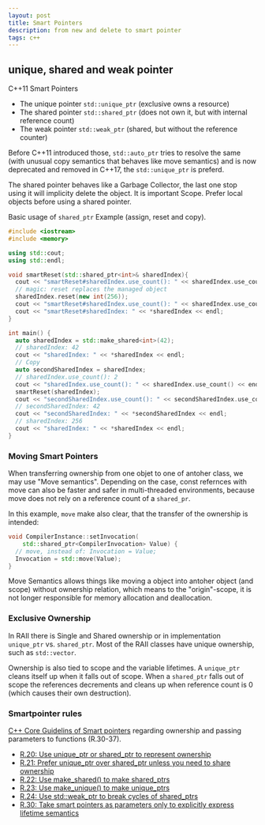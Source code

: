 ```yaml
---
layout: post
title: Smart Pointers
description: from new and delete to smart pointer 
tags: c++
---
```



## unique, shared and weak pointer 

C++11 Smart Pointers

- The unique pointer `std::unique_ptr` (exclusive owns a resource) 
- The shared pointer `std::shared_ptr` (does not own it, but with internal reference count) 
- The weak pointer `std::weak_ptr` (shared, but without the reference counter)


Before C++11 introduced those, `std::auto_ptr` tries to resolve the same (with unusual copy semantics that behaves like move semantics) and is now deprecated and removed in C++17, the `std::unique_ptr` is preferd.    


The shared pointer behaves like a Garbage Collector, the last one stop using it will implicity delete the object. It is important Scope. Prefer local objects before using a shared pointer.



Basic usage of `shared_ptr` Example (assign, reset and copy). 

```c++
#include <iostream>
#include <memory>

using std::cout;
using std::endl;

void smartReset(std::shared_ptr<int>& sharedIndex){
  cout << "smartReset#sharedIndex.use_count(): " << sharedIndex.use_count() << endl;
  // magic: reset replaces the managed object 
  sharedIndex.reset(new int(256));
  cout << "smartReset#sharedIndex.use_count(): " << sharedIndex.use_count() << endl;
  cout << "smartReset#sharedIndex: " << *sharedIndex << endl;
}

int main() {
  auto sharedIndex = std::make_shared<int>(42);
  // sharedIndex: 42 
  cout << "sharedIndex: " << *sharedIndex << endl;
  // Copy 
  auto secondSharedIndex = sharedIndex;
  // sharedIndex.use_count(): 2
  cout << "sharedIndex.use_count(): " << sharedIndex.use_count() << endl;
  smartReset(sharedIndex);  
  cout << "secondSharedIndex.use_count(): " << secondSharedIndex.use_count() << endl;
  // secondSharedIndex: 42
  cout << "secondSharedIndex: " << *secondSharedIndex << endl;
  // sharedIndex: 256
  cout << "sharedIndex: " << *sharedIndex << endl;
}
```


### Moving Smart Pointers

When transferring ownership from one objet to one of antoher class, we may use "Move semantics".
Depending on the case, const refernces with move can also be faster and safer in multi-threaded environments, because move does not rely on a reference count of a `shared_pr`. 

In this example, `move` make also clear, that the transfer of the ownership is intended:

```c++
void CompilerInstance::setInvocation(
    std::shared_ptr<CompilerInvocation> Value) {
  // move, instead of: Invocation = Value;
  Invocation = std::move(Value);
}
```

 Move Semantics allows things like moving a object into antoher object (and scope) without ownership relation, which means to the "origin"-scope, it is not longer responsible for memory allocation and deallocation.


### Exclusive Ownership

In RAII there is Single and Shared ownership or in implementation `unique_ptr` vs. `shared_ptr`. 
Most of the RAII classes have unique ownership, such as `std::vector`.

Ownership is also tied to scope and the variable lifetimes.
A `unique_ptr` cleans itself up when it falls out of scope. When a `shared_ptr` falls out of scope the  references decrements and cleans up when reference count is 0 (which causes their own destruction).


### Smartpointer rules

[C++ Core Guidelins of Smart pointers](http://isocpp.github.io/CppCoreGuidelines/CppCoreGuidelines#rsmart-smart-pointers) regarding ownership and passing parameters to functions (R.30-37).  


-  [R.20: Use unique_ptr or shared_ptr to represent ownership](http://isocpp.github.io/CppCoreGuidelines/CppCoreGuidelines#r20-use-unique_ptr-or-shared_ptr-to-represent-ownership)
-  [R.21: Prefer unique_ptr over shared_ptr unless you need to share ownership](http://isocpp.github.io/CppCoreGuidelines/CppCoreGuidelines#r21-prefer-unique_ptr-over-shared_ptr-unless-you-need-to-share-ownership)
-  [R.22: Use make_shared() to make shared_ptrs](http://isocpp.github.io/CppCoreGuidelines/CppCoreGuidelines#r22-use-make_shared-to-make-shared_ptrs)
-  [R.23: Use make_unique() to make unique_ptrs](http://isocpp.github.io/CppCoreGuidelines/CppCoreGuidelines#r23-use-make_unique-to-make-unique_ptrs)
-  [R.24: Use std::weak_ptr to break cycles of shared_ptrs](http://isocpp.github.io/CppCoreGuidelines/CppCoreGuidelines#r24-use-stdweak_ptr-to-break-cycles-of-shared_ptrs)
- [R.30: Take smart pointers as parameters only to explicitly express lifetime semantics](http://isocpp.github.io/CppCoreGuidelines/CppCoreGuidelines#r30-take-smart-pointers-as-parameters-only-to-explicitly-express-lifetime-semantics)



